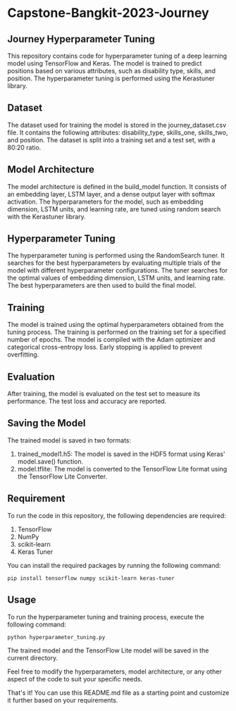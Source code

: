 # Capstone-Bangkit-2023-Journey

## Journey Hyperparameter Tuning
This repository contains code for hyperparameter tuning of a deep learning model using TensorFlow and Keras. The model is trained to predict positions based on various attributes, such as disability type, skills, and position. The hyperparameter tuning is performed using the Kerastuner library.

## Dataset
The dataset used for training the model is stored in the journey_dataset.csv file. It contains the following attributes: disability_type, skills_one, skills_two, and position. The dataset is split into a training set and a test set, with a 80:20 ratio.

## Model Architecture
The model architecture is defined in the build_model function. It consists of an embedding layer, LSTM layer, and a dense output layer with softmax activation. The hyperparameters for the model, such as embedding dimension, LSTM units, and learning rate, are tuned using random search with the Kerastuner library.

## Hyperparameter Tuning
The hyperparameter tuning is performed using the RandomSearch tuner. It searches for the best hyperparameters by evaluating multiple trials of the model with different hyperparameter configurations. The tuner searches for the optimal values of embedding dimension, LSTM units, and learning rate. The best hyperparameters are then used to build the final model.

## Training
The model is trained using the optimal hyperparameters obtained from the tuning process. The training is performed on the training set for a specified number of epochs. The model is compiled with the Adam optimizer and categorical cross-entropy loss. Early stopping is applied to prevent overfitting.

## Evaluation
After training, the model is evaluated on the test set to measure its performance. The test loss and accuracy are reported.

## Saving the Model
The trained model is saved in two formats:

1. trained_model1.h5: The model is saved in the HDF5 format using Keras' model.save() function.
2. model.tflite: The model is converted to the TensorFlow Lite format using the TensorFlow Lite Converter.

## Requirement
To run the code in this repository, the following dependencies are required:

1. TensorFlow
2. NumPy
3. scikit-learn
4. Keras Tuner

You can install the required packages by running the following command:

`pip install tensorflow numpy scikit-learn keras-tuner`

## Usage
To run the hyperparameter tuning and training process, execute the following command:

`python hyperparameter_tuning.py`

The trained model and the TensorFlow Lite model will be saved in the current directory.

Feel free to modify the hyperparameters, model architecture, or any other aspect of the code to suit your specific needs.

That's it! You can use this README.md file as a starting point and customize it further based on your requirements.
